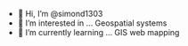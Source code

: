 - 👋 Hi, I’m @simond1303
- 👀 I’m interested in ... Geospatial systems
- 🌱 I’m currently learning ... GIS web mapping

<!---
simond1303/simond1303 is a ✨ special ✨ repository because its `README.md` (this file) appears on your GitHub profile.
You can click the Preview link to take a look at your changes.
--->
